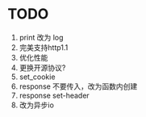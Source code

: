 # TODO
1. print 改为 log
2. 完美支持http1.1
3. 优化性能
4. 更换开源协议?
5. set_cookie
6. response 不要传入，改为函数内创建
7. response set-header
8. 改为异步io